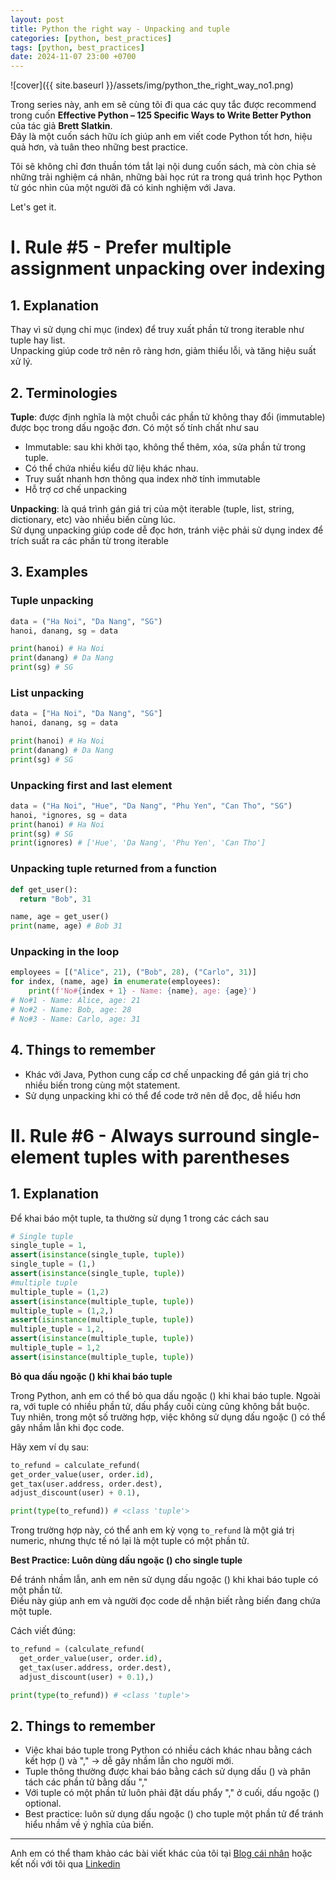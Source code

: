 ```yaml
---
layout: post
title: Python the right way - Unpacking and tuple
categories: [python, best_practices]
tags: [python, best_practices]
date: 2024-11-07 23:00 +0700
---
```


![cover]({{ site.baseurl }}/assets/img/python_the_right_way_no1.png)

Trong series này, anh em sẽ cùng tôi đi qua các quy tắc được recommend trong cuốn **Effective Python – 125 Specific Ways to Write Better Python** của tác giả **Brett Slatkin**.\
Đây là một cuốn sách hữu ích giúp anh em viết code Python tốt hơn, hiệu quả hơn, và tuân theo những best practice.

Tôi sẽ không chỉ đơn thuần tóm tắt lại nội dung cuốn sách, mà còn chia sẻ những trải nghiệm cá nhân, những bài học rút ra trong quá trình học Python từ góc nhìn của một người đã có kinh nghiệm với Java.

Let's get it.

# I. Rule #5 - Prefer multiple assignment unpacking over indexing
## 1. Explanation
Thay vì sử dụng chỉ mục (index) để truy xuất phần tử trong iterable như tuple hay list.\
Unpacking giúp code trở nên rõ ràng hơn, giảm thiểu lỗi, và tăng hiệu suất xử lý.

## 2. Terminologies
**Tuple**: được định nghĩa là một chuỗi các phần tử không thay đổi (immutable) được bọc trong dấu ngoặc đơn. Có một số tính chất như sau
- Immutable: sau khi khởi tạo, không thể thêm, xóa, sửa phần tử trong tuple.
- Có thể chứa nhiều kiểu dữ liệu khác nhau.
- Truy suất nhanh hơn thông qua index nhờ tính immutable
- Hỗ trợ cơ chế unpacking

**Unpacking**: là quá trình gán giá trị của một iterable (tuple, list, string, dictionary, etc) vào nhiều biến cùng lúc.\
Sử dụng unpacking giúp code dễ đọc hơn, tránh việc phải sử dụng index để trích suất ra các phần từ trong iterable

## 3. Examples
### Tuple unpacking
```python
data = ("Ha Noi", "Da Nang", "SG")
hanoi, danang, sg = data

print(hanoi) # Ha Noi
print(danang) # Da Nang
print(sg) # SG
```

### List unpacking
```python
data = ["Ha Noi", "Da Nang", "SG"]
hanoi, danang, sg = data

print(hanoi) # Ha Noi
print(danang) # Da Nang
print(sg) # SG
```

### Unpacking first and last element
```python
data = ("Ha Noi", "Hue", "Da Nang", "Phu Yen", "Can Tho", "SG")
hanoi, *ignores, sg = data
print(hanoi) # Ha Noi
print(sg) # SG
print(ignores) # ['Hue', 'Da Nang', 'Phu Yen', 'Can Tho']

```

### Unpacking tuple returned from a function
```python
def get_user():
  return "Bob", 31

name, age = get_user()
print(name, age) # Bob 31
```

### Unpacking in the loop
```python
employees = [("Alice", 21), ("Bob", 28), ("Carlo", 31)]
for index, (name, age) in enumerate(employees):
    print(f'No#{index + 1} - Name: {name}, age: {age}')
# No#1 - Name: Alice, age: 21
# No#2 - Name: Bob, age: 28
# No#3 - Name: Carlo, age: 31
```


## 4. Things to remember
- Khác với Java, Python cung cấp cơ chế unpacking để gán giá trị cho nhiều biến trong cùng một statement.
- Sử dụng unpacking khi có thể để code trở nên dễ đọc, dễ hiểu hơn

# II. Rule #6 - Always surround single-element tuples with parentheses
## 1. Explanation
Để khai báo một tuple, ta thường sử dụng 1 trong các cách sau
```python
# Single tuple
single_tuple = 1,
assert(isinstance(single_tuple, tuple))
single_tuple = (1,)
assert(isinstance(single_tuple, tuple))
#multiple tuple
multiple_tuple = (1,2)
assert(isinstance(multiple_tuple, tuple))
multiple_tuple = (1,2,)
assert(isinstance(multiple_tuple, tuple))
multiple_tuple = 1,2,
assert(isinstance(multiple_tuple, tuple))
multiple_tuple = 1,2
assert(isinstance(multiple_tuple, tuple))
```
**Bỏ qua dấu ngoặc () khi khai báo tuple**

Trong Python, anh em có thể bỏ qua dấu ngoặc () khi khai báo tuple. Ngoài ra, với tuple có nhiều phần tử, dấu phẩy cuối cùng cũng không bắt buộc.\
Tuy nhiên, trong một số trường hợp, việc không sử dụng dấu ngoặc () có thể gây nhầm lẫn khi đọc code.

Hãy xem ví dụ sau:
```python
to_refund = calculate_refund(
get_order_value(user, order.id),
get_tax(user.address, order.dest),
adjust_discount(user) + 0.1),

print(type(to_refund)) # <class 'tuple'>
```
Trong trường hợp này, có thể anh em kỳ vọng `to_refund` là một giá trị numeric, nhưng thực tế nó lại là một tuple có một phần tử.

**Best Practice: Luôn dùng dấu ngoặc () cho single tuple**

Để tránh nhầm lẫn, anh em nên sử dụng dấu ngoặc () khi khai báo tuple có một phần tử.\
Điều này giúp anh em và người đọc code dễ nhận biết rằng biến đang chứa một tuple.

Cách viết đúng:
```python
to_refund = (calculate_refund(
  get_order_value(user, order.id),
  get_tax(user.address, order.dest),
  adjust_discount(user) + 0.1),)

print(type(to_refund)) # <class 'tuple'>
```
## 2. Things to remember
- Việc khai báo tuple trong Python có nhiều cách khác nhau bằng cách kết hợp () và "," -> dễ gây nhầm lẫn cho người mới.
- Tuple thông thường được khai báo bằng cách sử dụng dấu () và phân tách các phần tử bằng dấu ","
- Với tuple có một phần tử luôn phải đặt dấu phẩy "," ở cuối, dấu ngoặc () optional.
- Best practice: luôn sử dụng dấu ngoặc () cho tuple một phần tử để tránh hiểu nhầm về ý nghĩa của biến.

-----

Anh em có thể tham khảo các bài viết khác của tôi tại [Blog cái nhân](https://nguyentaijs.github.io/) hoặc kết nối với
tôi qua [Linkedin](https://www.linkedin.com/in/nguyentaijs)
